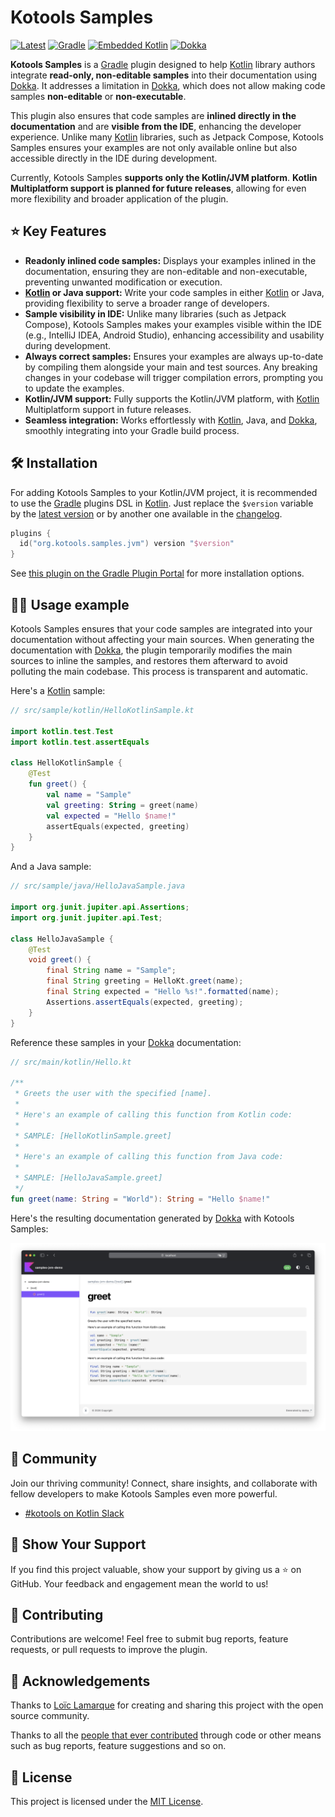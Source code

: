 # Kotools Samples

[![Latest][kotools-samples-badge]][kotools-samples-releases]
[![Gradle][gradle-badge]][gradle]
[![Embedded Kotlin][kotlin-embedded-badge]][kotlin]
[![Dokka][dokka-badge]][dokka]

**Kotools Samples** is a [Gradle] plugin designed to help [Kotlin] library
authors integrate **read-only, non-editable samples** into their documentation
using [Dokka]. It addresses a limitation in [Dokka], which does not allow making
code samples **non-editable** or **non-executable**.

This plugin also ensures that code samples are **inlined directly in the
documentation** and are **visible from the IDE**, enhancing the developer
experience. Unlike many [Kotlin] libraries, such as Jetpack Compose, Kotools
Samples ensures your examples are not only available online but also accessible
directly in the IDE during development.

Currently, Kotools Samples **supports only the Kotlin/JVM platform**. **Kotlin
Multiplatform support is planned for future releases**, allowing for even more
flexibility and broader application of the plugin.

## ⭐️ Key Features

- **Readonly inlined code samples:** Displays your examples inlined in the
  documentation, ensuring they are non-editable and non-executable, preventing
  unwanted modification or execution.
- **[Kotlin] or Java support:** Write your code samples in either [Kotlin] or
  Java, providing flexibility to serve a broader range of developers.
- **Sample visibility in IDE:** Unlike many libraries (such as Jetpack Compose),
  Kotools Samples makes your examples visible within the IDE (e.g.,
  IntelliJ IDEA, Android Studio), enhancing accessibility and usability during
  development.
- **Always correct samples:** Ensures your examples are always up-to-date by
  compiling them alongside your main and test sources. Any breaking changes in
  your codebase will trigger compilation errors, prompting you to update the
  examples.
- **Kotlin/JVM support:** Fully supports the Kotlin/JVM platform, with [Kotlin]
  Multiplatform support in future releases.
- **Seamless integration:** Works effortlessly with [Kotlin], Java, and [Dokka],
  smoothly integrating into your Gradle build process.

## 🛠️ Installation

For adding Kotools Samples to your Kotlin/JVM project, it is recommended to use
the [Gradle] plugins DSL in [Kotlin]. Just replace the `$version` variable by
the [latest version](#kotools-samples) or by another one available in the
[changelog](CHANGELOG.md).

```kotlin
plugins {
  id("org.kotools.samples.jvm") version "$version"
}
```

See [this plugin on the Gradle Plugin Portal][kotools-samples-plugin] for more
installation options.

## 🧑‍💻 Usage example

Kotools Samples ensures that your code samples are integrated into your
documentation without affecting your main sources. When generating the
documentation with [Dokka], the plugin temporarily modifies the main sources to
inline the samples, and restores them afterward to avoid polluting the main
codebase. This process is transparent and automatic.

Here's a [Kotlin] sample:

```kotlin
// src/sample/kotlin/HelloKotlinSample.kt

import kotlin.test.Test
import kotlin.test.assertEquals

class HelloKotlinSample {
    @Test
    fun greet() {
        val name = "Sample"
        val greeting: String = greet(name)
        val expected = "Hello $name!"
        assertEquals(expected, greeting)
    }
}
```

And a Java sample:

```java
// src/sample/java/HelloJavaSample.java

import org.junit.jupiter.api.Assertions;
import org.junit.jupiter.api.Test;

class HelloJavaSample {
    @Test
    void greet() {
        final String name = "Sample";
        final String greeting = HelloKt.greet(name);
        final String expected = "Hello %s!".formatted(name);
        Assertions.assertEquals(expected, greeting);
    }
}
```

Reference these samples in your [Dokka] documentation:

```kotlin
// src/main/kotlin/Hello.kt

/**
 * Greets the user with the specified [name].
 *
 * Here's an example of calling this function from Kotlin code:
 *
 * SAMPLE: [HelloKotlinSample.greet]
 *
 * Here's an example of calling this function from Java code:
 *
 * SAMPLE: [HelloJavaSample.greet]
 */
fun greet(name: String = "World"): String = "Hello $name!"
```

Here's the resulting documentation generated by [Dokka] with Kotools Samples:

![Screenshot](jvm-demo/screenshot.png)

## 🤝 Community

Join our thriving community! Connect, share insights, and collaborate with
fellow developers to make Kotools Samples even more powerful.

- [#kotools on Kotlin Slack](https://kotlinlang.slack.com/archives/C05H0L1LD25)

## 📣 Show Your Support

If you find this project valuable, show your support by giving us a ⭐️ on
GitHub. Your feedback and engagement mean the world to us!

## 🚧 Contributing

Contributions are welcome! Feel free to submit bug reports, feature requests, or
pull requests to improve the plugin.

## 🙏 Acknowledgements

Thanks to [Loïc Lamarque][@LVMVRQUXL] for creating and sharing this project with
the open source community.

Thanks to all the [people that ever contributed][kotools-samples-contributors]
through code or other means such as bug reports, feature suggestions and so on.

## 📄 License

This project is licensed under the [MIT License](LICENSE.txt).

<!------------------------------ External links ------------------------------->

[@LVMVRQUXL]: https://github.com/LVMVRQUXL
[dokka]: https://kotl.in/dokka
[dokka-badge]: https://img.shields.io/badge/Dokka-v1.8.20-blue
[gradle]: https://gradle.org
[gradle-badge]: https://img.shields.io/badge/Gradle-v8.10.2-blue
[kotlin]: https://kotlinlang.org
[kotlin-embedded-badge]: https://img.shields.io/badge/Embedded_Kotlin-v1.8.22-blue?logo=kotlin
[kotools-samples-badge]: https://img.shields.io/gradle-plugin-portal/v/org.kotools.samples.jvm?label=Latest
[kotools-samples-contributors]: https://github.com/kotools/samples/graphs/contributors
[kotools-samples-plugin]: https://plugins.gradle.org/plugin/org.kotools.samples.jvm
[kotools-samples-releases]: https://github.com/kotools/samples/releases
